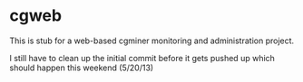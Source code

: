 cgweb
=====
This is stub for a web-based cgminer monitoring and administration project.  

I still have to clean up the initial commit before it gets pushed up which should happen this weekend (5/20/13)

